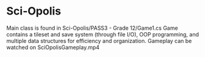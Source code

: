 # Sci-Opolis
Main class is found in Sci-Opolis/PASS3 - Grade 12/Game1.cs
Game contains a tileset and save system (through file I/O), OOP programming, and multiple data structures for efficiency and organization.
Gameplay can be watched on SciOpolisGameplay.mp4
